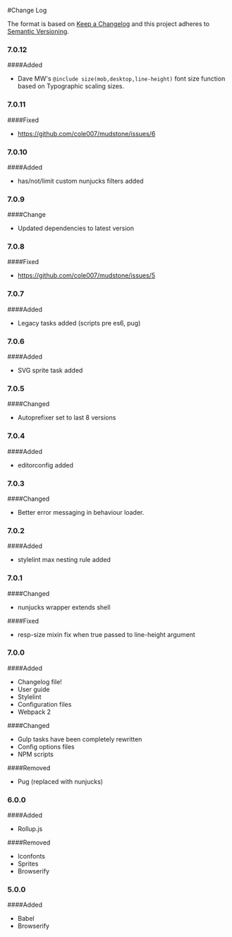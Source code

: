 #Change Log

The format is based on [Keep a Changelog](http://keepachangelog.com/)
and this project adheres to [Semantic Versioning](http://semver.org/).


### 7.0.12

####Added

- Dave MW's `@include size(mob,desktop,line-height)` font size function based on Typographic scaling sizes.

### 7.0.11

####Fixed

- https://github.com/cole007/mudstone/issues/6

### 7.0.10

####Added

- has/not/limit custom nunjucks filters added


### 7.0.9

####Change

- Updated dependencies to latest version


### 7.0.8

####Fixed

- https://github.com/cole007/mudstone/issues/5


### 7.0.7

####Added

- Legacy tasks added (scripts pre es6, pug)

### 7.0.6

####Added

- SVG sprite task added

### 7.0.5

####Changed

- Autoprefixer set to last 8 versions

### 7.0.4

####Added

- editorconfig added

### 7.0.3

####Changed

- Better error messaging in behaviour loader.  

### 7.0.2

####Added

- stylelint max nesting rule added

### 7.0.1

####Changed

- nunjucks wrapper extends shell

####Fixed

- resp-size mixin fix when true passed to line-height argument

### 7.0.0

####Added

- Changelog file!
- User guide
- Stylelint
- Configuration files
- Webpack 2

####Changed

- Gulp tasks have been completely rewritten
- Config options files
- NPM scripts

####Removed

- Pug (replaced with nunjucks)

### 6.0.0

####Added

- Rollup.js

####Removed

- Iconfonts
- Sprites
- Browserify


### 5.0.0

####Added

- Babel
- Browserify
